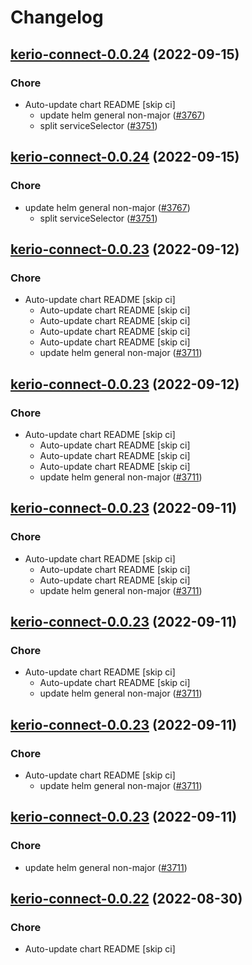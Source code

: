 # Changelog



## [kerio-connect-0.0.24](https://github.com/truecharts/charts/compare/kerio-connect-0.0.23...kerio-connect-0.0.24) (2022-09-15)

### Chore

- Auto-update chart README [skip ci]
  - update helm general non-major ([#3767](https://github.com/truecharts/charts/issues/3767))
  - split serviceSelector ([#3751](https://github.com/truecharts/charts/issues/3751))




## [kerio-connect-0.0.24](https://github.com/truecharts/charts/compare/kerio-connect-0.0.23...kerio-connect-0.0.24) (2022-09-15)

### Chore

- update helm general non-major ([#3767](https://github.com/truecharts/charts/issues/3767))
  - split serviceSelector ([#3751](https://github.com/truecharts/charts/issues/3751))




## [kerio-connect-0.0.23](https://github.com/truecharts/charts/compare/kerio-connect-0.0.22...kerio-connect-0.0.23) (2022-09-12)

### Chore

- Auto-update chart README [skip ci]
  - Auto-update chart README [skip ci]
  - Auto-update chart README [skip ci]
  - Auto-update chart README [skip ci]
  - Auto-update chart README [skip ci]
  - update helm general non-major ([#3711](https://github.com/truecharts/charts/issues/3711))




## [kerio-connect-0.0.23](https://github.com/truecharts/charts/compare/kerio-connect-0.0.22...kerio-connect-0.0.23) (2022-09-12)

### Chore

- Auto-update chart README [skip ci]
  - Auto-update chart README [skip ci]
  - Auto-update chart README [skip ci]
  - Auto-update chart README [skip ci]
  - update helm general non-major ([#3711](https://github.com/truecharts/charts/issues/3711))




## [kerio-connect-0.0.23](https://github.com/truecharts/charts/compare/kerio-connect-0.0.22...kerio-connect-0.0.23) (2022-09-11)

### Chore

- Auto-update chart README [skip ci]
  - Auto-update chart README [skip ci]
  - Auto-update chart README [skip ci]
  - update helm general non-major ([#3711](https://github.com/truecharts/charts/issues/3711))




## [kerio-connect-0.0.23](https://github.com/truecharts/charts/compare/kerio-connect-0.0.22...kerio-connect-0.0.23) (2022-09-11)

### Chore

- Auto-update chart README [skip ci]
  - Auto-update chart README [skip ci]
  - update helm general non-major ([#3711](https://github.com/truecharts/charts/issues/3711))




## [kerio-connect-0.0.23](https://github.com/truecharts/charts/compare/kerio-connect-0.0.22...kerio-connect-0.0.23) (2022-09-11)

### Chore

- Auto-update chart README [skip ci]
  - update helm general non-major ([#3711](https://github.com/truecharts/charts/issues/3711))




## [kerio-connect-0.0.23](https://github.com/truecharts/charts/compare/kerio-connect-0.0.22...kerio-connect-0.0.23) (2022-09-11)

### Chore

- update helm general non-major ([#3711](https://github.com/truecharts/charts/issues/3711))




## [kerio-connect-0.0.22](https://github.com/truecharts/charts/compare/kerio-connect-0.0.20...kerio-connect-0.0.22) (2022-08-30)

### Chore

- Auto-update chart README [skip ci]
